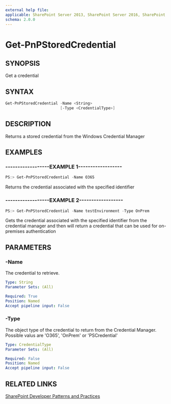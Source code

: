 ```yaml
---
external help file:
applicable: SharePoint Server 2013, SharePoint Server 2016, SharePoint Online
schema: 2.0.0
---
```

# Get-PnPStoredCredential

## SYNOPSIS
Get a credential

## SYNTAX 

```powershell
Get-PnPStoredCredential -Name <String>
                        [-Type <CredentialType>]
```

## DESCRIPTION
Returns a stored credential from the Windows Credential Manager

## EXAMPLES

### ------------------EXAMPLE 1------------------
```powershell
PS:> Get-PnPStoredCredential -Name O365
```

Returns the credential associated with the specified identifier

### ------------------EXAMPLE 2------------------
```powershell
PS:> Get-PnPStoredCredential -Name testEnvironment -Type OnPrem
```

Gets the credential associated with the specified identifier from the credential manager and then will return a credential that can be used for on-premises authentication

## PARAMETERS

### -Name
The credential to retrieve.

```yaml
Type: String
Parameter Sets: (All)

Required: True
Position: Named
Accept pipeline input: False
```

### -Type
The object type of the credential to return from the Credential Manager. Possible valus are 'O365', 'OnPrem' or 'PSCredential'

```yaml
Type: CredentialType
Parameter Sets: (All)

Required: False
Position: Named
Accept pipeline input: False
```

## RELATED LINKS

[SharePoint Developer Patterns and Practices](http://aka.ms/sppnp)
